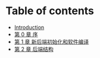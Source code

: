 # Table of contents

* [Introduction](README.md)
* [第 0 章 序](llvm-hou-duan-shi-jian-bi-ji-0.md)
* [第 1 章 新后端初始化和软件编译](llvm-hou-duan-shi-jian-bi-ji-1.md)
* [第 2 章 后端结构](llvm-hou-duan-shi-jian-bi-ji-2.md)


